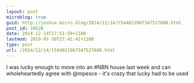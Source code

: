 ```yaml
---
layout: post
microblog: true
guid: http://joshua.micro.blog/2014/12/14/t544021967347527680.html
post_id: 39528
date: 2014-12-14T17:51:59+1100
lastmod: 2019-07-30T17:41:41+1100
type: post
url: /2014/12/14/t544021967347527680.html
---
```

I was lucky enough to move into an #NBN house last week and can wholeheartedly agree with @mpesce - it's crazy that lucky had to be used

